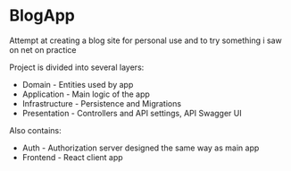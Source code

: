# BlogApp

Attempt at creating a blog site for personal use and to try something i saw on net on practice

Project is divided into several layers:
- Domain - Entities used by app
- Application - Main logic of the app
- Infrastructure - Persistence and Migrations
- Presentation - Controllers and API settings, API Swagger UI

Also contains:
- Auth - Authorization server designed the same way as main app
- Frontend - React client app
